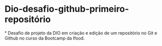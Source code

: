 # Dio-desafio-github-primeiro-repositório
° Desafio de projeto da DIO em criação e edição de um repositório no Git e Github no curso da Bootcamp da Ifood.
